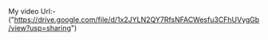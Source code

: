 My video Url:-("https://drive.google.com/file/d/1x2JYLN2QY7RfsNFACWesfu3CFhUVygGb/view?usp=sharing")


